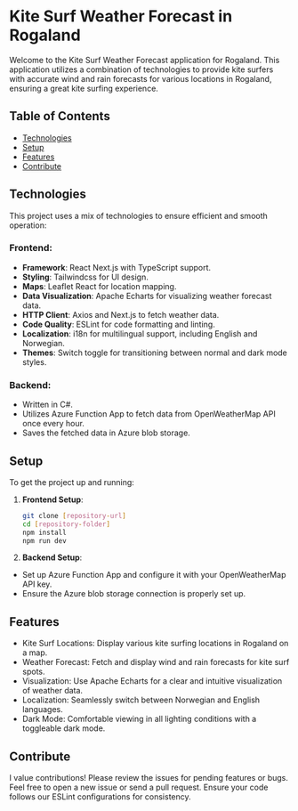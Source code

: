 # Kite Surf Weather Forecast in Rogaland

Welcome to the Kite Surf Weather Forecast application for Rogaland. This application utilizes a combination of technologies to provide kite surfers with accurate wind and rain forecasts for various locations in Rogaland, ensuring a great kite surfing experience.

## Table of Contents
- [Technologies](#technologies)
- [Setup](#setup)
- [Features](#features)
- [Contribute](#contribute)

## Technologies

This project uses a mix of technologies to ensure efficient and smooth operation:

### Frontend:
- **Framework**: React Next.js with TypeScript support.
- **Styling**: Tailwindcss for UI design.
- **Maps**: Leaflet React for location mapping.
- **Data Visualization**: Apache Echarts for visualizing weather forecast data.
- **HTTP Client**: Axios and Next.js to fetch weather data.
- **Code Quality**: ESLint for code formatting and linting.
- **Localization**: i18n for multilingual support, including English and Norwegian.
- **Themes**: Switch toggle for transitioning between normal and dark mode styles.

### Backend:
- Written in C#.
- Utilizes Azure Function App to fetch data from OpenWeatherMap API once every hour.
- Saves the fetched data in Azure blob storage.

## Setup

To get the project up and running:

1. **Frontend Setup**:
   ```bash
   git clone [repository-url]
   cd [repository-folder]
   npm install
   npm run dev
2. **Backend Setup**:
- Set up Azure Function App and configure it with your OpenWeatherMap API key.
- Ensure the Azure blob storage connection is properly set up.

## Features
- Kite Surf Locations: Display various kite surfing locations in Rogaland on a map.
- Weather Forecast: Fetch and display wind and rain forecasts for kite surf spots.
- Visualization: Use Apache Echarts for a clear and intuitive visualization of weather data.
- Localization: Seamlessly switch between Norwegian and English languages.
- Dark Mode: Comfortable viewing in all lighting conditions with a toggleable dark mode.

## Contribute
I value contributions! Please review the issues for pending features or bugs. Feel free to open a new issue or send a pull request. Ensure your code follows our ESLint configurations for consistency.  
